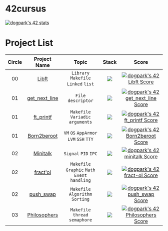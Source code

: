 # 42cursus

[![dogpark's 42 stats](https://badge42.vercel.app/api/v2/clam4rmh700350fjk8ctdih83/stats?cursusId=21&coalitionId=86)](https://github.com/JaeSeoKim/badge42)

# Project List

| Circle |                                     Project Name                                      |                    Topic                     |                                                      Stack                                                      |                                                                          Score                                                                           |
| :----: | :-----------------------------------------------------------------------------------: | :------------------------------------------: | :-------------------------------------------------------------------------------------------------------------: | :------------------------------------------------------------------------------------------------------------------------------------------------------: |
|   00   |         [Libft](https://github.com/moeyg/42cursus/tree/main/Circle%200/Libft)         |     `Library` `Makefile` `Linked` `list`     |          <img src="https://img.shields.io/badge/c-A8B9CC?style=for-the-badge&logo=c&logoColor=white">           |     [![dogpark's 42 Libft Score](https://badge42.vercel.app/api/v2/clam4rmh700350fjk8ctdih83/project/2927858)](https://github.com/JaeSeoKim/badge42)     |
|   01   | [get_next_line](https://github.com/moeyg/42cursus/tree/main/Circle%201/get_next_line) |              `File descriptor`               |          <img src="https://img.shields.io/badge/c-A8B9CC?style=for-the-badge&logo=c&logoColor=white">           | [![dogpark's 42 get_next_line Score](https://badge42.vercel.app/api/v2/clam4rmh700350fjk8ctdih83/project/3030835)](https://github.com/JaeSeoKim/badge42) |
|   01   |     [ft_printf](https://github.com/moeyg/42cursus/tree/main/Circle%201/ft_printf)     |       `Makefile` `Variadic arguments`        |          <img src="https://img.shields.io/badge/c-A8B9CC?style=for-the-badge&logo=c&logoColor=white">           |   [![dogpark's 42 ft_printf Score](https://badge42.vercel.app/api/v2/clam4rmh700350fjk8ctdih83/project/3048891)](https://github.com/JaeSeoKim/badge42)   |
|   01   |   [Born2beroot](https://github.com/moeyg/42cursus/tree/main/Circle%201/Born2beroot)   |    `VM` `OS` `AppArmor` `LVM` `SSH` `TTY`    | <img src="https://img.shields.io/badge/VirtualBox-183A61?style=for-the-badge&logo=VirtualBox&logoColor=white"/> |  [![dogpark's 42 Born2beroot Score](https://badge42.vercel.app/api/v2/clam4rmh700350fjk8ctdih83/project/3059221)](https://github.com/JaeSeoKim/badge42)  |
|   02   |      [Minitalk](https://github.com/moeyg/42cursus/tree/main/Circle%202/Minitalk)      |             `Signal` `PID` `IPC`             |          <img src="https://img.shields.io/badge/c-A8B9CC?style=for-the-badge&logo=c&logoColor=white">           |   [![dogpark's 42 minitalk Score](https://badge42.vercel.app/api/v2/clam4rmh700350fjk8ctdih83/project/3109558)](https://github.com/JaeSeoKim/badge42)    |
|   02   |      [fract'ol](https://github.com/moeyg/42cursus/tree/main/Circle%202/fract'ol)      | `Makefile` `Graphic` `Math` `Event handling` |          <img src="https://img.shields.io/badge/c-A8B9CC?style=for-the-badge&logo=c&logoColor=white">           |   [![dogpark's 42 fract-ol Score](https://badge42.vercel.app/api/v2/clam4rmh700350fjk8ctdih83/project/3190987)](https://github.com/JaeSeoKim/badge42)    |
|   02   |     [push_swap](https://github.com/moeyg/42cursus/tree/main/Circle%202/push_swap)     |       `Makefile` `Algorithm` `Sorting`       |          <img src="https://img.shields.io/badge/c-A8B9CC?style=for-the-badge&logo=c&logoColor=white">           |   [![dogpark's 42 push_swap Score](https://badge42.vercel.app/api/v2/clam4rmh700350fjk8ctdih83/project/3117540)](https://github.com/JaeSeoKim/badge42)   |
|   03   |     [Philosophers](https://github.com/moeyg/42cursus/tree/main/Circle%203/Philosophers)     |       `Makefile` `thread` `semaphore`       |          <img src="https://img.shields.io/badge/c-A8B9CC?style=for-the-badge&logo=c&logoColor=white">           |   [![dogpark's 42 Philosophers Score](https://badge42.vercel.app/api/v2/clam4rmh700350fjk8ctdih83/project/3222006)](https://github.com/JaeSeoKim/badge42)   |
